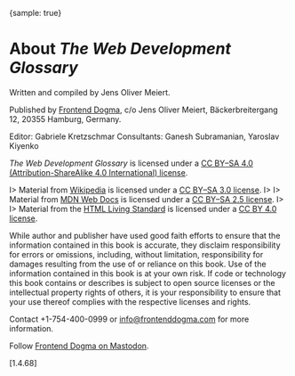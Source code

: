 {sample: true}
# About _The Web Development Glossary_

Written and compiled by Jens Oliver Meiert.

Published by [Frontend Dogma](https://frontenddogma.com/), c/o Jens Oliver Meiert, Bäckerbreitergang 12, 20355 Hamburg, Germany.

Editor: Gabriele Kretzschmar
Consultants: Ganesh Subramanian, Yaroslav Kiyenko

_The Web Development Glossary_ is licensed under a [CC BY–SA 4.0 (Attribution-ShareAlike 4.0 International) license](https://creativecommons.org/licenses/by-sa/4.0/).

I> Material from [Wikipedia](https://en.wikipedia.org/wiki/Main_Page) is licensed under a [CC BY–SA 3.0 license](https://creativecommons.org/licenses/by-sa/3.0/).
I>
I> Material from [MDN Web Docs](https://developer.mozilla.org/) is licensed under a [CC BY–SA 2.5 license](https://creativecommons.org/licenses/by-sa/2.5/).
I>
I> Material from the [HTML Living Standard](https://html.spec.whatwg.org/) is licensed under a [CC BY 4.0 license](https://creativecommons.org/licenses/by/4.0/).

While author and publisher have used good faith efforts to ensure that the information contained in this book is accurate, they disclaim responsibility for errors or omissions, including, without limitation, responsibility for damages resulting from the use of or reliance on this book. Use of the information contained in this book is at your own risk. If code or technology this book contains or describes is subject to open source licenses or the intellectual property rights of others, it is your responsibility to ensure that your use thereof complies with the respective licenses and rights.

Contact +1-754-400-0999 or info@frontenddogma.com for more information.

Follow [Frontend Dogma on Mastodon](https://mas.to/@frontenddogma).

[1.4.68]